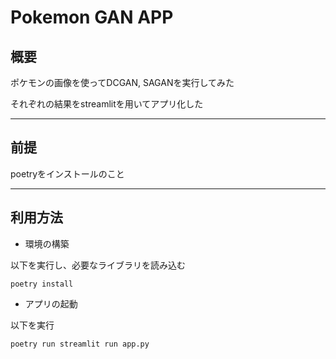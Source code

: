 # Pokemon GAN APP

## 概要

ポケモンの画像を使ってDCGAN, SAGANを実行してみた

それぞれの結果をstreamlitを用いてアプリ化した

- - - -

## 前提

poetryをインストールのこと

- - - -

## 利用方法

* 環境の構築

以下を実行し、必要なライブラリを読み込む

```
poetry install
```

* アプリの起動

以下を実行

```
poetry run streamlit run app.py
```


